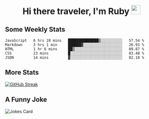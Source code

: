 <h1 align="center">Hi there traveler, I'm Ruby <img src="https://user-images.githubusercontent.com/81705278/122967910-fa9b5a00-d358-11eb-99ec-db00243bed5a.gif" width="30px"> </h1>

<h2>Some Weekly Stats</h2>

<!--START_SECTION:waka-->
```text
JavaScript   6 hrs 28 mins   ██████████████▒░░░░░░░░░░   57.54 % 
Markdown     3 hrs 1 min     ██████▓░░░░░░░░░░░░░░░░░░   26.93 % 
HTML         1 hr 6 mins     ██▒░░░░░░░░░░░░░░░░░░░░░░   09.87 % 
CSS          23 mins         █░░░░░░░░░░░░░░░░░░░░░░░░   03.48 % 
JSON         14 mins         ▓░░░░░░░░░░░░░░░░░░░░░░░░   02.18 % 
```
<!--END_SECTION:waka-->

<h2>More Stats</h2>

[![GitHub Streak](https://github-readme-streak-stats.herokuapp.com/?user=radkinz&theme=dark)](https://git.io/streak-stats)

<h2>A Funny Joke</h2>

<!-- jokes -->
<img src="https://readme-jokes.vercel.app/api?theme=material-palenight" alt="Jokes Card"/>
